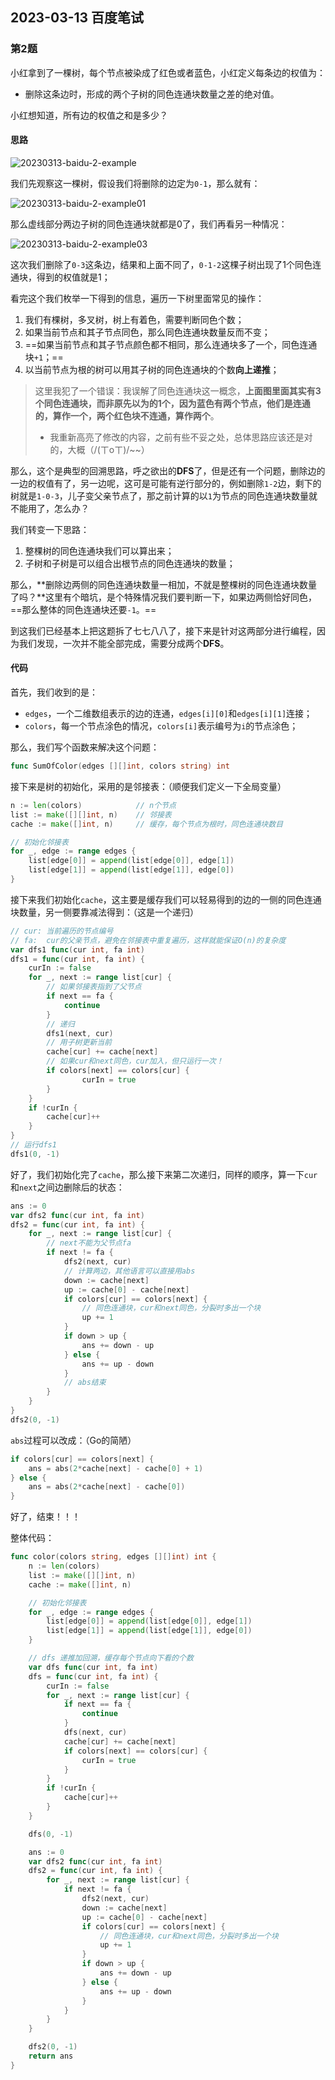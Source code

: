 ## 2023-03-13 百度笔试



### 第2题

小红拿到了一棵树，每个节点被染成了红色或者蓝色，小红定义每条边的权值为：

- 删除这条边时，形成的两个子树的同色连通块数量之差的绝对值。

小红想知道，所有边的权值之和是多少？



#### 思路

![20230313-baidu-2-example](image/20230313-baidu-2-example.svg)

我们先观察这一棵树，假设我们将删除的边定为`0-1`，那么就有：

![20230313-baidu-2-example01](image/20230313-baidu-2-example01.svg)

那么虚线部分两边子树的同色连通块就都是0了，我们再看另一种情况：

![20230313-baidu-2-example03](image/20230313-baidu-2-example03.svg)

这次我们删除了`0-3`这条边，结果和上面不同了，`0-1-2`这棵子树出现了1个同色连通块，得到的权值就是1；

看完这个我们枚举一下得到的信息，遍历一下树里面常见的操作：

1. 我们有棵树，多叉树，树上有着色，需要判断同色个数；
2. 如果当前节点和其子节点同色，那么同色连通块数量反而不变；
3. ==如果当前节点和其子节点颜色都不相同，那么连通块多了一个，同色连通块`+1`；==
4. 以当前节点为根的树可以用其子树的同色连通块的个数**向上递推**；

> 这里我犯了一个错误：我误解了同色连通块这一概念，**上面图里面其实有3个同色连通块，而非原先以为的1个，因为蓝色有两个节点，他们是连通的，算作一个，两个红色块不连通，算作两个**。
>
> - 我重新高亮了修改的内容，之前有些不妥之处，总体思路应该还是对的，大概（/(ㄒoㄒ)/~~）

那么，这个是典型的回溯思路，呼之欲出的**DFS**了，但是还有一个问题，删除边的一边的权值有了，另一边呢，这可是可能有逆行部分的，例如删除`1-2`边，剩下的树就是`1-0-3`，儿子变父亲节点了，那之前计算的以`1`为节点的同色连通块数量就不能用了，怎么办？

我们转变一下思路：

1. 整棵树的同色连通块我们可以算出来；
2. 子树和子树是可以组合出根节点的同色连通块的数量；

那么，**删除边两侧的同色连通块数量一相加，不就是整棵树的同色连通块数量了吗？**这里有个暗坑，是个特殊情况我们要判断一下，如果边两侧恰好同色，==那么整体的同色连通块还要`-1`。==

到这我们已经基本上把这题拆了七七八八了，接下来是针对这两部分进行编程，因为我们发现，一次并不能全部完成，需要分成两个**DFS**。



#### 代码

首先，我们收到的是：

- `edges`，一个二维数组表示的边的连通，`edges[i][0]`和`edges[i][1]`连接；
- `colors`，每一个节点涂色的情况，`colors[i]`表示编号为`i`的节点涂色；

那么，我们写个函数来解决这个问题：

```go
func SumOfColor(edges [][]int, colors string) int
```

接下来是树的初始化，采用的是邻接表：（顺便我们定义一下全局变量）

```go
n := len(colors)			// n个节点
list := make([][]int, n)	// 邻接表
cache := make([]int, n)		// 缓存，每个节点为根时，同色连通块数目
```

```go
// 初始化邻接表
for _, edge := range edges {
    list[edge[0]] = append(list[edge[0]], edge[1])
    list[edge[1]] = append(list[edge[1]], edge[0])
}
```

接下来我们初始化`cache`，这主要是缓存我们可以轻易得到的边的一侧的同色连通块数量，另一侧要靠减法得到：（这是一个递归）

```go
// cur: 当前遍历的节点编号
// fa:  cur的父亲节点，避免在邻接表中重复遍历，这样就能保证O(n)的复杂度
var dfs1 func(cur int, fa int)
dfs1 = func(cur int, fa int) {
    curIn := false
    for _, next := range list[cur] {
        // 如果邻接表指到了父节点
        if next == fa {
            continue
        }
        // 递归
        dfs1(next, cur)
        // 用子树更新当前
        cache[cur] += cache[next]
        // 如果cur和next同色，cur加入，但只运行一次！
        if colors[next] == colors[cur] {
				curIn = true
        }
    }
    if !curIn {
        cache[cur]++
    }
}
// 运行dfs1
dfs1(0, -1)
```

好了，我们初始化完了`cache`，那么接下来第二次递归，同样的顺序，算一下`cur`和`next`之间边删除后的状态：

```go
ans := 0
var dfs2 func(cur int, fa int)
dfs2 = func(cur int, fa int) {
    for _, next := range list[cur] {
        // next不能为父节点fa
        if next != fa {
            dfs2(next, cur)
            // 计算两边，其他语言可以直接用abs
            down := cache[next]
            up := cache[0] - cache[next]
            if colors[cur] == colors[next] {
                // 同色连通块，cur和next同色，分裂时多出一个块
                up += 1
            }
            if down > up {
                ans += down - up
            } else {
                ans += up - down
            }
            // abs结束
        }
    }
}
dfs2(0, -1)
```

`abs`过程可以改成：（Go的简陋）

```go
if colors[cur] == colors[next] {
	ans = abs(2*cache[next] - cache[0] + 1)    
} else {
 	ans = abs(2*cache[next] - cache[0])   
}
```

好了，结束！！！



整体代码：

```go
func color(colors string, edges [][]int) int {
	n := len(colors)
	list := make([][]int, n)
	cache := make([]int, n)

	// 初始化邻接表
	for _, edge := range edges {
		list[edge[0]] = append(list[edge[0]], edge[1])
		list[edge[1]] = append(list[edge[1]], edge[0])
	}

	// dfs 递推加回溯，缓存每个节点向下看的个数
	var dfs func(cur int, fa int)
	dfs = func(cur int, fa int) {
		curIn := false
		for _, next := range list[cur] {
			if next == fa {
				continue
			}
			dfs(next, cur)
			cache[cur] += cache[next]
			if colors[next] == colors[cur] {
				curIn = true
			}
		}
		if !curIn {
			cache[cur]++
		}
	}

	dfs(0, -1)

	ans := 0
	var dfs2 func(cur int, fa int)
	dfs2 = func(cur int, fa int) {
		for _, next := range list[cur] {
			if next != fa {
				dfs2(next, cur)
				down := cache[next]
				up := cache[0] - cache[next]
				if colors[cur] == colors[next] {
					// 同色连通块，cur和next同色，分裂时多出一个块
                    up += 1
				}
				if down > up {
					ans += down - up
				} else {
					ans += up - down
				}
			}
		}
	}

	dfs2(0, -1)
	return ans
}
```

